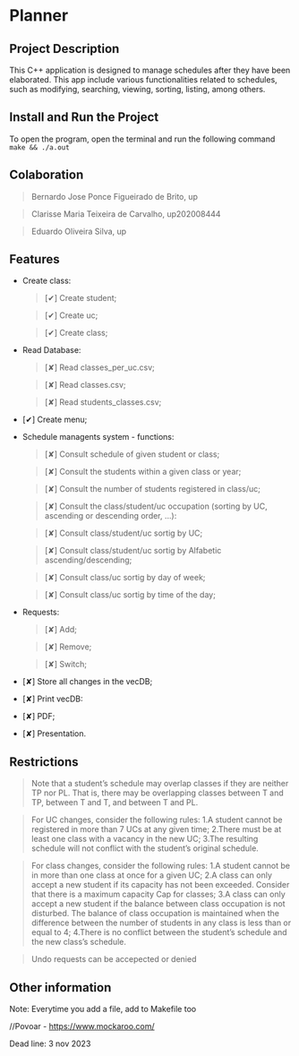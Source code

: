 # Planner

## Project Description

This C++ application is designed to manage schedules after they have been elaborated. This app include various functionalities related to schedules, such as modifying, searching, viewing, sorting, listing, among others.

## Install and Run the Project

To open the program, open the terminal and run the following command
`make && ./a.out`

## Colaboration

> Bernardo Jose Ponce Figueirado de Brito, up

> Clarisse Maria Teixeira de Carvalho, up202008444

> Eduardo Oliveira Silva, up

## Features

- Create class:

  > [✔] Create student;

  > [✔] Create uc;

  > [✔] Create class;

- Read Database:

  > [✘] Read classes_per_uc.csv;

  > [✘] Read classes.csv;

  > [✘] Read students_classes.csv;

- [✔] Create menu;

- Schedule managents system - functions:

  > [✘] Consult schedule of given student or class;

  > [✘] Consult the students within a given class or year;

  > [✘] Consult the number of students registered in class/uc;

  > [✘] Consult the class/student/uc occupation (sorting by UC, ascending or descending order, …):

  > [✘] Consult class/student/uc sortig by UC;

  > [✘] Consult class/student/uc sortig by Alfabetic ascending/descending;

  > [✘] Consult class/uc sortig by day of week;

  > [✘] Consult class/uc sortig by time of the day;

- Requests:

  > [✘] Add;

  > [✘] Remove;

  > [✘] Switch;

- [✘] Store all changes in the vecDB;

- [✘] Print vecDB:

- [✘] PDF;

- [✘] Presentation.

## Restrictions

> Note that a student’s schedule may overlap classes if they are neither TP nor PL. That is, there may be overlapping classes between T and TP, between T and T, and between T and PL.

> For UC changes, consider the following rules:
> 1.A student cannot be registered in more than 7 UCs at any given time;
> 2.There must be at least one class with a vacancy in the new UC;
> 3.The resulting schedule will not conflict with the student’s original schedule.

> For class changes, consider the following rules:
> 1.A student cannot be in more than one class at once for a given UC;
> 2.A class can only accept a new student if its capacity has not been exceeded. Consider that there is a maximum capacity Cap for classes;
> 3.A class can only accept a new student if the balance between class occupation is not disturbed. The balance of class occupation is maintained when the difference between the number of students in any class is less than or equal to 4;
> 4.There is no conflict between the student’s schedule and the new class’s schedule.

> Undo requests can be accepected or denied

## Other information

Note: Everytime you add a file, add to Makefile too

//Povoar - https://www.mockaroo.com/

Dead line: 3 nov 2023
